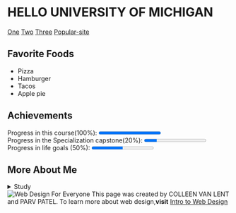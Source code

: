 <!DOCTYPE html>
<html lang="en">
  
<head>
	<meta charset="UTF-8">
	<title>Final Project</title>
</head>
  
<body>
  <h1>HELLO UNIVERSITY OF MICHIGAN</h1> 
  <nav>
  <a href= "https://umich.edu/">One</a>
  <a href= "https://www.mit.edu/">Two</a>
  <a href= "https://www.stanford.edu/">Three</a>
  <a href= "http://www.google.com">Popular-site</a>
  </nav>

  <section>
  <h2>Favorite Foods</h2>
  <ul>
  <li>Pizza</li>
	<li>Hamburger</li>
	<li>Tacos</li>
	<li>Apple pie</li>
  </ul>
  </section>
  
  <section>
  <h2>Achievements</h2>
  <label for="file">Progress in this course(100%):</label>
  <progress id="file" value="100" max="100">100%</progress>
  <br>
  <label for="file">Progress in the Specialization capstone(20%):</label>
  <progress id="file" value="20" max="100">20%</progress> 
  <br>
  <label for="file">Progress in life goals (50%):</label>
  <progress id="file" value="50" max="100">50%</progress>
  </section>

  <section>
  <h2>More About Me</h2>
  <details>
  <summary>Study</summary>
  <p>I am currently pursuing my B.E. in computer engineer at silver oak college in ahmedabad.I am in fourth year.I can go abroad for my higher education.</p>
  </details>
  
  <footer>
	<img src="http://www.intro-webdesign.com/images/newlogo.png" alt="Web Design For Everyone">
	This page was created by COLLEEN VAN LENT and PARV PATEL.
	To learn more about web design,<b>visit</b>
  <a href="http://www.intro-webdesign.com/">Intro to Web Design</a>
  </footer>
</body>
</html>
